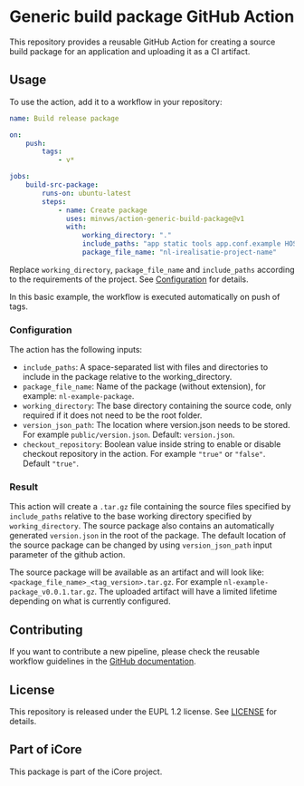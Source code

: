 # Generic build package GitHub Action

This repository provides a reusable GitHub Action for creating a source build package for an application and uploading it as a CI artifact.

## Usage

To use the action, add it to a workflow in your repository:

```yml
name: Build release package

on:
    push:
        tags:
            - v*

jobs:
    build-src-package:
        runs-on: ubuntu-latest
        steps:
            - name: Create package
              uses: minvws/action-generic-build-package@v1
              with:
                  working_directory: "."
                  include_paths: "app static tools app.conf.example HOSTING_CHANGELOG.md"
                  package_file_name: "nl-irealisatie-project-name"
```

Replace `working_directory`, `package_file_name` and `include_paths` according to the requirements of the project. See [Configuration](#configuration) for details.

In this basic example, the workflow is executed automatically on push of tags.

### Configuration

The action has the following inputs:

- `include_paths`: A space-separated list with files and directories to include in the package relative to the working_directory.
- `package_file_name`: Name of the package (without extension), for example: `nl-example-package`.
- `working_directory`: The base directory containing the source code, only required if it does not need to be the root folder.
- `version_json_path`: The location where version.json needs to be stored. For example `public/version.json`. Default: `version.json`.
- `checkout_repository`: Boolean value inside string to enable or disable checkout repository
  in the action. For example `"true"` or `"false"`. Default `"true"`.

### Result

This action will create a `.tar.gz` file containing the source files specified by `include_paths` relative to the base working directory specified by `working_directory`.
The source package also contains an automatically generated `version.json` in the root of the package.
The default location of the source package can be changed by using `version_json_path` input parameter of the github action.

The source package will be available as an artifact and will look like: `<package_file_name>_<tag_version>.tar.gz`. For example `nl-example-package_v0.0.1.tar.gz`.
The uploaded artifact will have a limited lifetime depending on what is currently configured.

## Contributing

If you want to contribute a new pipeline, please check the reusable workflow guidelines in the
[GitHub documentation](https://docs.github.com/en/actions/using-workflows/reusing-workflows#creating-a-reusable-workflow).

## License

This repository is released under the EUPL 1.2 license. See [LICENSE](./LICENSE) for details.

## Part of iCore

This package is part of the iCore project.
